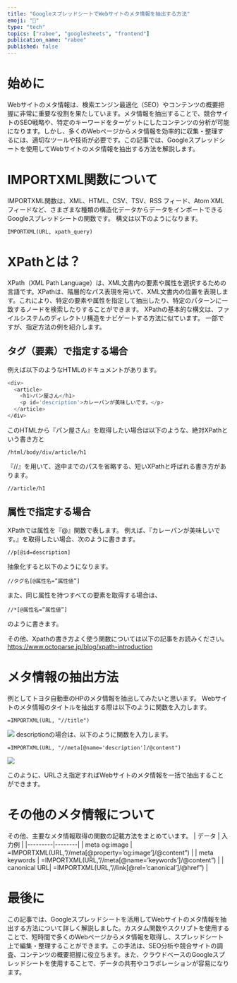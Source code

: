 ```yaml
---
title: "GoogleスプレッドシートでWebサイトのメタ情報を抽出する方法"
emoji: "📂"
type: "tech"
topics: ["rabee", "googlesheets", "frontend"]
publication_name: "rabee"
published: false
---
```


# 始めに
Webサイトのメタ情報は、検索エンジン最適化（SEO）やコンテンツの概要把握に非常に重要な役割を果たしています。メタ情報を抽出することで、競合サイトのSEO戦略や、特定のキーワードをターゲットにしたコンテンツの分析が可能になります。しかし、多くのWebページからメタ情報を効率的に収集・整理するには、適切なツールや技術が必要です。この記事では、Googleスプレッドシートを使用してWebサイトのメタ情報を抽出する方法を解説します。
# IMPORTXML関数について
IMPORTXML関数は、XML、HTML、CSV、TSV、RSS フィード、Atom XML フィードなど、さまざまな種類の構造化データからデータをインポートできるGoogleスプレッドシートの関数です。
構文は以下のようになります。
```
IMPORTXML(URL, xpath_query)
```

# XPathとは？

XPath（XML Path Language）は、XML文書内の要素や属性を選択するための言語です。XPathは、階層的なパス表現を用いて、XML文書内の位置を表現します。これにより、特定の要素や属性を指定して抽出したり、特定のパターンに一致するノードを検索したりすることができます。
XPathの基本的な構文は、ファイルシステムのディレクトリ構造をナビゲートする方法に似ています。
一部ですが、指定方法の例を紹介します。
## タグ（要素）で指定する場合

例えば以下のようなHTMLのドキュメントがあります。
```js
<div>
  <article>
    <h1>パン屋さん</h1>
    <p id='description'>カレーパンが美味しいです。</p>
  </article>
</div>
```
このHTMLから『パン屋さん』を取得したい場合は以下のような、絶対XPathという書き方と
```
/html/body/div/article/h1
```
『//』を用いて、途中までのパスを省略する、短いXPathと呼ばれる書き方があります。
```
//article/h1
```
## 属性で指定する場合
XPathでは属性を『@』関数で表します。
例えば、『カレーパンが美味しいです。』を取得したい場合、次のように書きます。
```
//p[@id=description]
```
抽象化すると以下のようになります。
```
//タグ名[@属性名=”属性値”]
```
また、同じ属性を持つすべての要素を取得する場合は、
```
//*[@属性名=”属性値”]
```
のように書きます。

その他、Xpathの書き方よく使う関数については以下の記事をお読みください。
https://www.octoparse.jp/blog/xpath-introduction
# メタ情報の抽出方法
例としてトヨタ自動車のHPのメタ情報を抽出してみたいと思います。
Webサイトのメタ情報のタイトルを抽出する際は以下のように関数を入力します。
```
=IMPORTXML(URL, "//title")
```
![](https://storage.googleapis.com/zenn-user-upload/4ad83e247977-20230513.png)
descriptionの場合は、以下のように関数を入力します。
```
=IMPORTXML(URL, "//meta[@name='description']/@content")
```
![](https://storage.googleapis.com/zenn-user-upload/db58103fe889-20230513.png)

このように、URLさえ指定すればWebサイトのメタ情報を一括で抽出することができます。
# その他のメタ情報について
その他、主要なメタ情報取得の関数の記載方法をまとめています。
| データ | 入力例   |
|---------|--------|
| meta og:image    | =IMPORTXML(URL,”//meta[@property=’og:image’]/@content”) |
| meta keywords  | =IMPORTXML(URL,”//meta[@name=’keywords’]/@content”)   |
| canonical URL| =IMPORTXML(URL,”//link[@rel=’canonical’]/@href”) |

# 最後に
この記事では、Googleスプレッドシートを活用してWebサイトのメタ情報を抽出する方法について詳しく解説しました。カスタム関数やスクリプトを使用することで、短時間で多くのWebページからメタ情報を取得し、スプレッドシート上で編集・整理することができます。この手法は、SEO分析や競合サイトの調査、コンテンツの概要把握に役立ちます。また、クラウドベースのGoogleスプレッドシートを使用することで、データの共有やコラボレーションが容易になります。